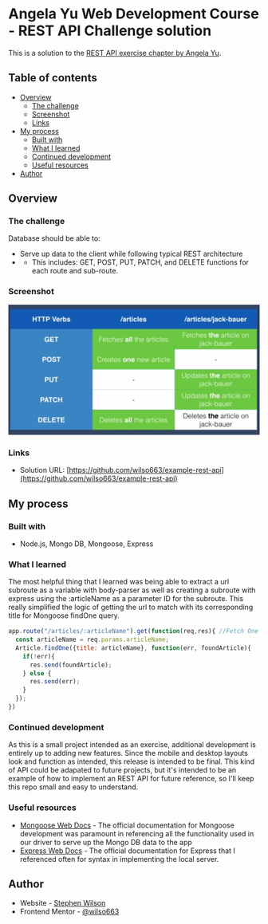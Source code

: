 # Angela Yu Web Development Course - REST API Challenge solution

This is a solution to the [REST API exercise chapter by Angela Yu](https://www.udemy.com/course/the-complete-web-development-bootcamp). 

## Table of contents

- [Overview](#overview)
  - [The challenge](#the-challenge)
  - [Screenshot](#screenshot)
  - [Links](#links)
- [My process](#my-process)
  - [Built with](#built-with)
  - [What I learned](#what-i-learned)
  - [Continued development](#continued-development)
  - [Useful resources](#useful-resources)
- [Author](#author)

## Overview

### The challenge

Database should be able to:
- Serve up data to the client while following typical REST architecture
- - This includes: GET, POST, PUT, PATCH, and DELETE functions for each route and sub-route.

### Screenshot

![Full Screen screenshot](./images/ScreenShot.png)

### Links

- Solution URL: [https://github.com/wilso663/example-rest-api](https://github.com/wilso663/example-rest-api)

## My process

### Built with

- Node.js, Mongo DB, Mongoose, Express

### What I learned

The most helpful thing that I learned was being able to extract a url subroute as a variable with body-parser as well as creating a subroute with express using the :articleName as a parameter ID for the subroute.
This really simplified the logic of getting the url to match with its corresponding title for Mongoose findOne query.
```javascript
app.route("/articles/:articleName").get(function(req,res){ //Fetch One article
  const articleName = req.params.articleName;
  Article.findOne({title: articleName}, function(err, foundArticle){
    if(!err){
      res.send(foundArticle);
    } else {
      res.send(err);
    }
  });
})
```

### Continued development

As this is a small project intended as an exercise, additional development is entirely up to adding new features. Since the mobile and desktop layouts look and function as intended, this release is intended to be final.
This kind of API could be adapated to future projects, but it's intended to be an example of how to implement an REST API for future reference, so I'll keep this repo small and easy to understand.

### Useful resources

- [Mongoose Web Docs](https://mongoosejs.com/docs/api/) - The official documentation for Mongoose development was paramount in referencing all the functionality used in our driver to serve up the Mongo DB data to the app
- [Express Web Docs](http://expressjs.com/en/api.html#req.params) - The official documentation for Express that I referenced often for syntax in implementing the local server.

## Author

- Website - [Stephen Wilson](https://github.com/wilso663)
- Frontend Mentor - [@wilso663](https://www.frontendmentor.io/profile/wilso663)
